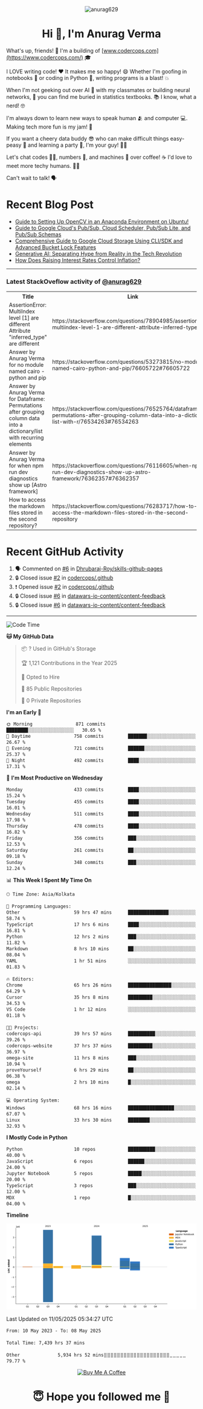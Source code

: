 

<p align="center"> <img src="https://komarev.com/ghpvc/?username=anurag629&label=Profile%20views&color=0e75b6&style=flat" alt="anurag629" /> </p>

<h1 align="center">Hi 👋, I'm Anurag Verma</h1>

What's up, friends! 👋 I'm a building of [www.codercops.com](https://www.codercops.com/) 🎓

I LOVE writing code! ❤️ It makes me so happy! 😄 Whether I'm goofing in notebooks 📓 or coding in Python 🐍, writing programs is a blast! 💥

When I'm not geeking out over AI 🤖 with my classmates or building neural networks, 🧠 you can find me buried in statistics textbooks. 📚 I know, what a nerd! 🤓

I'm always down to learn new ways to speak human 🫂 and computer 💻. Making tech more fun is my jam! 🍇

If you want a cheery data buddy 😎 who can make difficult things easy-peasy 🥝 and learning a party 🎉, I'm your guy! 🙋‍♂️

Let's chat codes 👨‍💻, numbers 🧮, and machines 🤖 over coffee! ☕ I'd love to meet more techy humans. 💁‍♂️

Can't wait to talk! 🗣️

# Recent Blog Post

<!-- BLOG-POST-LIST:START -->
- [Guide to Setting Up OpenCV in an Anaconda Environment on Ubuntu!](https://codercops.tech/blog/computer-vision-bootcamp/Guide-to-Setting-Up-OpenCV-in-an-Anaconda-Environment-on-Ubuntu!)
- [Guide to Google Cloud&#39;s Pub/Sub, Cloud Scheduler, Pub/Sub Lite, and Pub/Sub Schemas](https://codercops.tech/blog/google-cloud/Google-Clouds-Pub-Sub-Cloud-Scheduler-Pub-Sub-Lite-and-Pub-Sub-Schemas)
- [Comprehensive Guide to Google Cloud Storage Using CLI/SDK and Advanced Bucket Lock Features](https://codercops.tech/blog/google-cloud/Google-Cloud-Storage-Using-CLI-SDK-and-Advanced-Bucket-Lock-Features)
- [Generative AI: Separating Hype from Reality in the Tech Revolution](https://codercops.tech/blog/tech-latest-updates/generative-ai-seperating-hype-from-reality-in-the-tech-revolution)
- [How Does Raising Interest Rates Control Inflation?](https://codercops.tech/blog/startup-unicorn/how-does-raising-interest-rates-control-inflation)
<!-- BLOG-POST-LIST:END -->

---

### Latest StackOveflow activity of [@anurag629](https://github.com/anurag629)
<table>
  <tr><th>Title</th><th>Link</th></tr>
  <!-- STACKOVERFLOW:START --><tr><td>AssertionError: MultiIndex level [1] are different Attribute &quot;inferred_type&quot; are different</td><td>https://stackoverflow.com/questions/78904985/assertionerror-multiindex-level-1-are-different-attribute-inferred-type-are</td></tr><tr><td>Answer by Anurag Verma for no module named cairo - python and pip</td><td>https://stackoverflow.com/questions/53273815/no-module-named-cairo-python-and-pip/76605722#76605722</td></tr><tr><td>Answer by Anurag Verma for Dataframe: Permutations after grouping column data into a dictionary/list with recurring elements</td><td>https://stackoverflow.com/questions/76525764/dataframe-permutations-after-grouping-column-data-into-a-dictionary-list-with-r/76534263#76534263</td></tr><tr><td>Answer by Anurag Verma for when npm run dev diagnostics show up [Astro framework]</td><td>https://stackoverflow.com/questions/76116605/when-npm-run-dev-diagnostics-show-up-astro-framework/76362357#76362357</td></tr><tr><td>How to access the markdown files stored in the second repository?</td><td>https://stackoverflow.com/questions/76283717/how-to-access-the-markdown-files-stored-in-the-second-repository</td></tr><!-- STACKOVERFLOW:END -->
</table>

# Recent GitHub Activity
<!--START_SECTION:activity-->
1. 🗣 Commented on [#6](https://github.com/Dhrubaraj-Roy/skills-github-pages/issues/6#issuecomment-2816675607) in [Dhrubaraj-Roy/skills-github-pages](https://github.com/Dhrubaraj-Roy/skills-github-pages)
2. 🔒 Closed issue [#2](https://github.com/codercops/.github/issues/2) in [codercops/.github](https://github.com/codercops/.github)
3. ❗ Opened issue [#2](https://github.com/codercops/.github/issues/2) in [codercops/.github](https://github.com/codercops/.github)
4. 🔒 Closed issue [#6](https://github.com/datawars-io-content/content-feedback/issues/6) in [datawars-io-content/content-feedback](https://github.com/datawars-io-content/content-feedback)
5. 🔒 Closed issue [#6](https://github.com/datawars-io-content/content-feedback/issues/6) in [datawars-io-content/content-feedback](https://github.com/datawars-io-content/content-feedback)
<!--END_SECTION:activity-->

---

<!--START_SECTION:waka-->
![Code Time](http://img.shields.io/badge/Code%20Time-7%2C457%20hrs%2015%20mins-blue)

**🐱 My GitHub Data** 

> 📦 ? Used in GitHub's Storage 
 > 
> 🏆 1,121 Contributions in the Year 2025
 > 
> 💼 Opted to Hire
 > 
> 📜 85 Public Repositories 
 > 
> 🔑 0 Private Repositories 
 > 
**I'm an Early 🐤** 

```text
🌞 Morning                871 commits         ████████░░░░░░░░░░░░░░░░░   30.65 % 
🌆 Daytime                758 commits         ███████░░░░░░░░░░░░░░░░░░   26.67 % 
🌃 Evening                721 commits         ██████░░░░░░░░░░░░░░░░░░░   25.37 % 
🌙 Night                  492 commits         ████░░░░░░░░░░░░░░░░░░░░░   17.31 % 
```
📅 **I'm Most Productive on Wednesday** 

```text
Monday                   433 commits         ████░░░░░░░░░░░░░░░░░░░░░   15.24 % 
Tuesday                  455 commits         ████░░░░░░░░░░░░░░░░░░░░░   16.01 % 
Wednesday                511 commits         ████░░░░░░░░░░░░░░░░░░░░░   17.98 % 
Thursday                 478 commits         ████░░░░░░░░░░░░░░░░░░░░░   16.82 % 
Friday                   356 commits         ███░░░░░░░░░░░░░░░░░░░░░░   12.53 % 
Saturday                 261 commits         ██░░░░░░░░░░░░░░░░░░░░░░░   09.18 % 
Sunday                   348 commits         ███░░░░░░░░░░░░░░░░░░░░░░   12.24 % 
```


📊 **This Week I Spent My Time On** 

```text
🕑︎ Time Zone: Asia/Kolkata

💬 Programming Languages: 
Other                    59 hrs 47 mins      ███████████████░░░░░░░░░░   58.74 % 
TypeScript               17 hrs 6 mins       ████░░░░░░░░░░░░░░░░░░░░░   16.81 % 
Python                   12 hrs 2 mins       ███░░░░░░░░░░░░░░░░░░░░░░   11.82 % 
Markdown                 8 hrs 10 mins       ██░░░░░░░░░░░░░░░░░░░░░░░   08.04 % 
YAML                     1 hr 51 mins        ░░░░░░░░░░░░░░░░░░░░░░░░░   01.83 % 

🔥 Editors: 
Chrome                   65 hrs 26 mins      ████████████████░░░░░░░░░   64.29 % 
Cursor                   35 hrs 8 mins       █████████░░░░░░░░░░░░░░░░   34.53 % 
VS Code                  1 hr 12 mins        ░░░░░░░░░░░░░░░░░░░░░░░░░   01.18 % 

🐱‍💻 Projects: 
codercops-api            39 hrs 57 mins      ██████████░░░░░░░░░░░░░░░   39.26 % 
codercops-website        37 hrs 37 mins      █████████░░░░░░░░░░░░░░░░   36.97 % 
omega-site               11 hrs 8 mins       ███░░░░░░░░░░░░░░░░░░░░░░   10.94 % 
proveYourself            6 hrs 29 mins       ██░░░░░░░░░░░░░░░░░░░░░░░   06.38 % 
omega                    2 hrs 10 mins       █░░░░░░░░░░░░░░░░░░░░░░░░   02.14 % 

💻 Operating System: 
Windows                  68 hrs 16 mins      █████████████████░░░░░░░░   67.07 % 
Linux                    33 hrs 30 mins      ████████░░░░░░░░░░░░░░░░░   32.93 % 
```

**I Mostly Code in Python** 

```text
Python                   10 repos            ██████████░░░░░░░░░░░░░░░   40.00 % 
JavaScript               6 repos             ██████░░░░░░░░░░░░░░░░░░░   24.00 % 
Jupyter Notebook         5 repos             █████░░░░░░░░░░░░░░░░░░░░   20.00 % 
TypeScript               3 repos             ███░░░░░░░░░░░░░░░░░░░░░░   12.00 % 
MDX                      1 repo              █░░░░░░░░░░░░░░░░░░░░░░░░   04.00 % 
```



**Timeline**

![Lines of Code chart](https://raw.githubusercontent.com/anurag629/anurag629/main/assets/bar_graph.png)


 Last Updated on 11/05/2025 05:34:27 UTC
<!--END_SECTION:waka-->

<!--START_SECTION:waka-simple-->

```text
From: 10 May 2023 - To: 08 May 2025

Total Time: 7,439 hrs 37 mins

Other              5,934 hrs 52 mins⣿⣿⣿⣿⣿⣿⣿⣿⣿⣿⣿⣿⣿⣿⣿⣿⣿⣿⣿⣿⣀⣀⣀⣀⣀   79.77 %
```

<!--END_SECTION:waka-simple-->

<p align="center"> 
<a href="https://www.buymeacoffee.com/anurag629" target="_blank"><img src="https://cdn.buymeacoffee.com/buttons/default-orange.png" alt="Buy Me A Coffee" height="60" width="250"></a>
</p>


<h1 align="center"> 😇 Hope you followed me 🥰  </h1>
